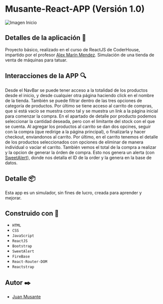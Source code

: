 # Musante-React-APP (Versión 1.0)
![Imagen Inicio](https://firebasestorage.googleapis.com/v0/b/musante-react-app.appspot.com/o/imgPantallaInicio.png?alt=media&token=337c1d66-7fd6-4fcd-97ef-a87acf29a288)

## Detalles de la aplicación :muscle:
Proyecto básico, realizado en el curso de ReactJS de CoderHouse, impartido por el profesor [Alex Marín Mendez](https://github.com/alexmarinmendez).
Simulación de una tienda de venta de máquinas para tatuar.

## Interacciones de la APP :mag:
Desde el NavBar se puede tener acceso a la totalidad de los productos desde el inicio, y desde cualquier otra página haciendo click en el nombre de la tienda. También se puede filtrar dentro de las tres opciones de categoría de productos.
Por último se tiene acceso al carrito de compras, que si está vacío se muestra como tal y se muestra un link a la página inicial para comenzar la compra.
En el apartado de detalle por producto podemos seleccionar la cantidad deseada, pero con el limitante del stock con el que se cuenta.
Al agregar los productos al carrito se dan dos opcines, seguir con la compra (que redirige a la página principal), o finalizarla y hacer checkout, enviandonos al carrito.
Por último, en el carrito tenemos el detalle de los productos seleccionados con opciones de eliminar de manera individual o vaciar el carrito.
También vemos el total de la compra a realizar y la opcion de generar la órden de compra. Esto nos genera un alerta (con [SweetAlert](https://sweetalert.js.org/guides/)), donde nos detalla el ID de la order y la genera en la base de datos.

## Detalle :package:
Esta app es un simulador, sin fines de lucro, creada para aprender y mejorar.

## Construido con :wrench:
- `HTML`
- `CSS`
- `JavaScript`
- `ReactJS`
- `Bootstrap`
- `SweetAlert`
- `FireBase`
- `React-Router-DOM`
- `Reactstrap`

## Autor :black_nib:
- [Juan Musante](https://github.com/juanmusante)
